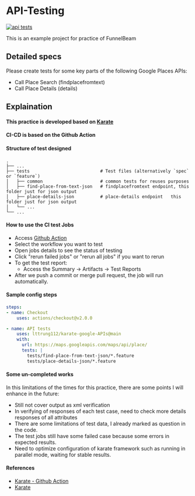 # API-Testing

[![api tests](https://github.com/lttrung112/karate-google-APIs/actions/workflows/apitests.yml/badge.svg?branch=main)](https://github.com/lttrung112/karate-google-APIs/actions/workflows/apitests.yml)

This is an example project for practice of FunnelBeam

## Detailed specs
Please create tests for some key parts of the following Google Places APIs:
- Call Place Search (findplacefromtext)
- Call Place Details (details)

## Explaination

#### This practice is developed based on [Karate](https://github.com/karatelabs/karate/)
#### CI-CD is based on the Github Action
#### Structure of test designed
    .
    ├── ...
    ├── tests                           # Test files (alternatively `spec` or `feature`)
    │   ├── common                      # common tests for reuses purposes
    │   ├── find-place-from-text-json   # findplacefromtext endpoint, this folder just for json output
    │   ├── place-details-json          # place-details endpoint   this folder just for json output
    │   └── ... 
    └── ...


#### How to use the CI test Jobs

- Access [Github Action](https://github.com/lttrung112/karate-google-APIs/actions)
- Select the workflow you want to test
- Open jobs details to see the status of testing
- Click "rerun failed jobs" or "rerun all jobs" if you want to rerun
- To get the test report:
  - Access the Summary -> Artifacts -> Test Reports
- After we push a commit or merge pull request, the job will run automatically.

#### Sample config steps

```yaml
steps:
- name: Checkout
    uses: actions/checkout@v2.0.0

- name: API tests
    uses: lttrung112/karate-google-APIs@main
    with:
      url: https://maps.googleapis.com/maps/api/place/
      tests: |
        tests/find-place-from-text-json/*.feature
        tests/place-details-json/*.feature
```

#### Some un-completed works
In this limitations of the times for this practice, there are some points I will enhance in the future:
- Still not cover output as xml verification
- In verifying of responses of each test case, need to check more details responses of all attributes
- There are some limitations of test data, I already marked as question in the code.
- The test jobs still have some failed case because some errors in expected results.
- Need to optimize configuration of karate framework such as running in parallel mode, waiting for stable results.
#### References
- [Karate - Github Action](https://github.com/erikbos/karate-action)
- [Karate](https://github.com/karatelabs/karate/)
